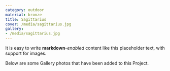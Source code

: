 ```yaml
---
category: outdoor
material: bronze
title: Sagittarius
cover: /media/sagittarius.jpg
gallery:
- /media/sagittarius.jpg
---
```


It is easy to write **markdown**-*enabled* content like this placeholder text, with support for images.

Below are some Gallery photos that have been added to this Project.
